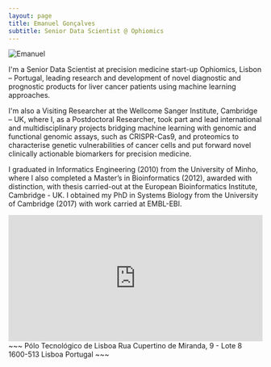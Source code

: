 ```yaml
---
layout: page
title: Emanuel Gonçalves
subtitle: Senior Data Scientist @ Ophiomics
---
```


![Emanuel](/assets/img/headshot.jpg)

I'm a Senior Data Scientist at precision medicine start-up Ophiomics, Lisbon – Portugal, leading research and development of novel diagnostic and prognostic products for liver cancer patients using machine learning approaches.

I'm also a Visiting Researcher at the Wellcome Sanger Institute, Cambridge – UK, where I, as a Postdoctoral Researcher, took part and lead international and multidisciplinary projects bridging machine learning with genomic and functional genomic assays, such as CRISPR-Cas9, and proteomics to characterise genetic vulnerabilities of cancer cells and put forward novel clinically actionable biomarkers for precision medicine.

I graduated in Informatics Engineering (2010) from the University of Minho, where I also completed a Master’s in Bioinformatics (2012), awarded with distinction, with thesis carried-out at the European Bioinformatics Institute, Cambridge - UK. I obtained my PhD in Systems Biology from the University of Cambridge (2017) with work carried at EMBL-EBI.

<iframe src="https://www.google.com/maps/embed?pb=!1m18!1m12!1m3!1d3110.8472491023035!2d-9.184687348160942!3d38.767207379490586!2m3!1f0!2f0!3f0!3m2!1i1024!2i768!4f13.1!3m3!1m2!1s0xd1932ceb6ce1d55%3A0x267c158f800b90ec!2sOphiomics%20-%20Precision%20Medicine!5e0!3m2!1sen!2spt!4v1627736461144!5m2!1sen!2spt" width="100%" height="250" style="border:0;" allowfullscreen="" loading="lazy"></iframe>
~~~
Pólo Tecnológico de Lisboa
Rua Cupertino de Miranda, 9 - Lote 8
1600-513 Lisboa
Portugal
~~~
